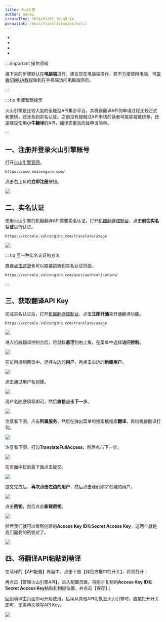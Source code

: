 ```yaml
---
title: 火山引擎
author: azuki
createTime: 2024/03/02 10:48:14
permalink: /docs/translationapi/volc/
---
```


- <Badge type="cimportant" text="是否需要网络：是" />
- <Badge type="tip" text="是否需要申请API Key：是" />
- <Badge type="warning" text="支持的翻译模式：OCR" />
- <Badge type="danger" text="翻译质量：★★★★✬（4.5星）" />

::: important 操作须知

接下来的步骤默认在**电脑端**进行，建议您在电脑端操作，若不方便使用电脑，可[查看切换UA教程](https://www.moetranslate.top/docs/notice/ua/)做到在手机端访问电脑版网页。

:::

::: tip 步骤繁琐提示

火山引擎是比较大型的全能型API集合平台，其机器翻译API的申请过程比较正式和繁琐，还涉及到实名认证。之前没有接触过API申请的读者可能容易被绕晕，还是建议使用**小牛翻译**的API，翻译质量高而且申请简单。

:::

## 一、注册并登录火山引擎账号

打开[火山引擎官网](https://www.volcengine.com/)。

```md:no-line-numbers
https://www.volcengine.com/
```

点击右上角的**立即注册**按钮。

<img src="https://img.moetranslate.top/volc_step_1.png"/>

## 二、实名认证

使用火山引擎的机器翻译API需要实名认证，打开[机器翻译控制台](https://console.volcengine.com/translate/usage)，点击**前往实名认证**进行认证。

```md:no-line-numbers
https://console.volcengine.com/translate/usage
```

<img src="https://img.moetranslate.top/volc_step_2.png"/>

::: tip 另一种实名认证的方法

直接[点击这里](https://console.volcengine.com/user/authentication/)也可以直接跳转到实名认证页面。

```md:no-line-numbers
https://console.volcengine.com/user/authentication/
```
:::

## 三、获取翻译API Key

完成实名认证后，打开[机器翻译控制台](https://console.volcengine.com/translate/usage)，点击**立即开通**来开通翻译功能。

```md:no-line-numbers
https://console.volcengine.com/translate/usage
```

<img src="https://img.moetranslate.top/volc_step_3.png"/>

进入机器翻译控制台后，将鼠标**悬浮**到右上角，在菜单中选择**访问控制**。

<img src="https://img.moetranslate.top/volc_step_4.png"/>

在访问控制网页中，选择左边的**用户**，再点击右边的**新建用户**。

<img src="https://img.moetranslate.top/volc_step_5.png"/>

点击通过用户名创建。

<img src="https://img.moetranslate.top/volc_step_6.png"/>

用户名随便填写即可，然后**直接点击下一步**。

<img src="https://img.moetranslate.top/volc_step_7.png"/>

注意看下图，点击**所属服务**，然后在弹出菜单的搜索框搜索**翻译**，再给机器翻译打勾。

<img src="https://img.moetranslate.top/volc_step_8.png"/>

注意看下图，打勾**TranslateFullAccess**，然后点击下一步。

<img src="https://img.moetranslate.top/volc_step_9.png"/>

在页面中拉到最下面点击提交。

<img src="https://img.moetranslate.top/volc_step_10.png"/>

提交完成后，**再次点击左边的用户**，然后点击我们刚才创建的用户。

<img src="https://img.moetranslate.top/volc_step_11.png"/>

点击**密钥**，然后点击**新建密钥**。

<img src="https://img.moetranslate.top/volc_step_12.png"/>

然后我们就可以看到创建的**Access Key ID**和**Secret Access Key**，这两个就是我们需要的密钥对了。

<img src="https://img.moetranslate.top/volc_step_13.png"/>

## 四、将翻译API粘贴到萌译

在萌译的【API配置】界面中，点击下图【绿色方框中的开关】，将其打开；

再点击【管理火山引擎API】，进入配置页面，将刚才复制的**Access Key ID**和**Secret Access Key**粘贴到相应位置，并点击【保存】；

回到萌译主页面即可开始使用。后续从其他API切换至火山引擎时，直接打开开关即可，无需再次填写API Key。

<img src="https://img.moetranslate.top/volc_step_14.jpg"/>